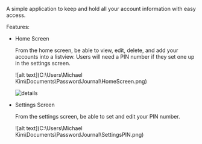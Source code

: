 A simple application to keep and hold all your account information with easy access.

Features:

- Home Screen

  From the home screen, be able to view, edit, delete, and add your accounts into a listview.
  Users will need a PIN number if they set one up in the settings screen.
  
  ![alt text](C:\Users\Michael Kim\Documents\PasswordJournal\HomeScreen.png)
  
  ![details](https://user-images.githubusercontent.com/8729300/32809364-939f6d48-c964-11e7-93be-4e2ef4c8ada7.png)
  
- Settings Screen

  From the settings screen, be able to set and edit your PIN number.
  
  ![alt text](C:\Users\Michael Kim\Documents\PasswordJournal\SettingsPIN.png)
